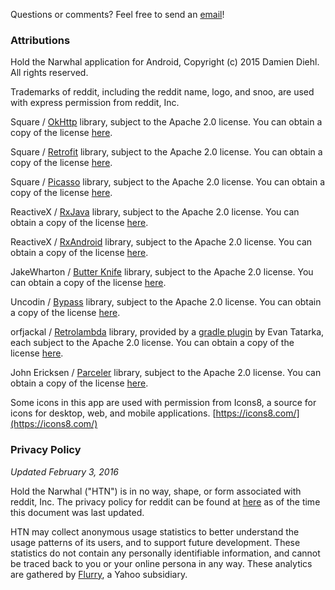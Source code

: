 Questions or comments? Feel free to send an [email](mailto:damien5314@gmail.com)!

### Attributions ###
Hold the Narwhal application for Android, Copyright (c) 2015 Damien Diehl. All rights reserved.

Trademarks of reddit, including the reddit name, logo, and snoo, are used with express permission from reddit, Inc.

Square / [OkHttp](http://square.github.io/okhttp/) library, subject to the Apache 2.0 license. You can obtain a copy of the license [here](http://www.apache.org/licenses/LICENSE-2.0).

Square / [Retrofit](http://square.github.io/retrofit/) library, subject to the Apache 2.0 license. You can obtain a copy of the license [here](http://www.apache.org/licenses/LICENSE-2.0).

Square / [Picasso](http://square.github.io/picasso/) library, subject to the Apache 2.0 license. You can obtain a copy of the license [here](http://www.apache.org/licenses/LICENSE-2.0).

ReactiveX / [RxJava](https://github.com/ReactiveX/RxJava) library, subject to the Apache 2.0 license. You can obtain a copy of the license [here](http://www.apache.org/licenses/LICENSE-2.0).

ReactiveX / [RxAndroid](https://github.com/ReactiveX/RxAndroid) library, subject to the Apache 2.0 license. You can obtain a copy of the license [here](http://www.apache.org/licenses/LICENSE-2.0).

JakeWharton / [Butter Knife](http://jakewharton.github.io/butterknife/) library, subject to the Apache 2.0 license. You can obtain a copy of the license [here](http://www.apache.org/licenses/LICENSE-2.0).

Uncodin / [Bypass](https://github.com/Uncodin/bypass) library, subject to the Apache 2.0 license. You can obtain a copy of the license [here](http://www.apache.org/licenses/LICENSE-2.0).

orfjackal / [Retrolambda](https://github.com/orfjackal/retrolambda) library, provided by a [gradle plugin](https://github.com/evant/gradle-retrolambda) by Evan Tatarka, each subject to the Apache 2.0 license. You can obtain a copy of the license [here](http://www.apache.org/licenses/LICENSE-2.0).

John Ericksen / [Parceler](https://github.com/johncarl81/parceler) library, subject to the Apache 2.0 license. You can obtain a copy of the license [here](http://www.apache.org/licenses/LICENSE-2.0).

Some icons in this app are used with permission from Icons8, a source for icons for desktop, web, and mobile applications. [https://icons8.com/](https://icons8.com/)

### Privacy Policy ###
*Updated February 3, 2016*

Hold the Narwhal ("HTN") is in no way, shape, or form associated with reddit, Inc. The privacy policy for reddit can be found at [here](http://www.reddit.com/help/privacypolicy/) as of the time this document was last updated.

HTN may collect anonymous usage statistics to better understand the usage patterns of its users, and to support future development. These statistics do not contain any personally identifiable information, and cannot be traced back to you or your online persona in any way. These analytics are gathered by [Flurry](http://www.flurry.com/about-flurry), a Yahoo subsidiary.
